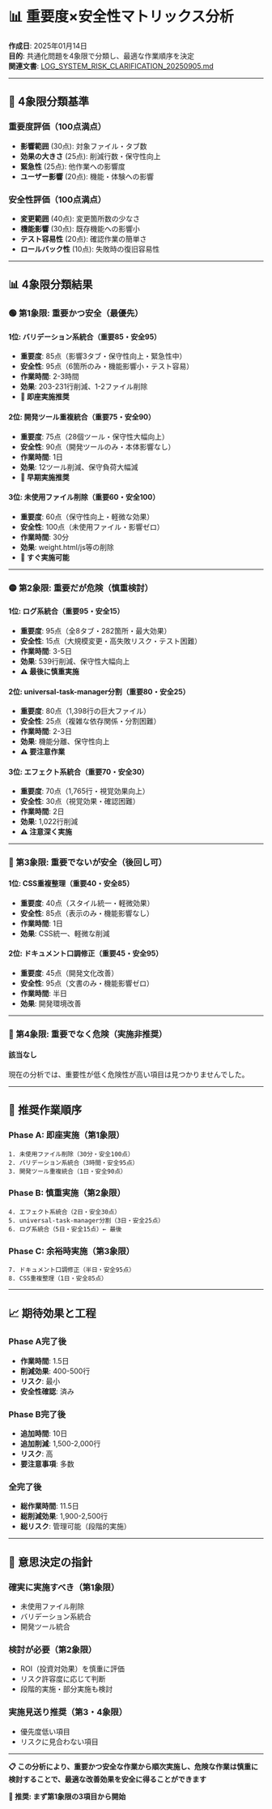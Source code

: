 # 📊 重要度×安全性マトリックス分析

**作成日**: 2025年01月14日  
**目的**: 共通化問題を4象限で分類し、最適な作業順序を決定  
**関連文書**: [LOG_SYSTEM_RISK_CLARIFICATION_20250905.md](LOG_SYSTEM_RISK_CLARIFICATION_20250905.md)

---

## 🎯 **4象限分類基準**

### **重要度評価（100点満点）**
- **影響範囲** (30点): 対象ファイル・タブ数
- **効果の大きさ** (25点): 削減行数・保守性向上
- **緊急性** (25点): 他作業への影響度
- **ユーザー影響** (20点): 機能・体験への影響

### **安全性評価（100点満点）**
- **変更範囲** (40点): 変更箇所数の少なさ
- **機能影響** (30点): 既存機能への影響小
- **テスト容易性** (20点): 確認作業の簡単さ
- **ロールバック性** (10点): 失敗時の復旧容易性

---

## 📊 **4象限分類結果**

### **🟢 第1象限: 重要かつ安全（最優先）**

#### **1位: バリデーション系統合（重要85・安全95）**
- **重要度**: 85点（影響3タブ・保守性向上・緊急性中）
- **安全性**: 95点（6箇所のみ・機能影響小・テスト容易）
- **作業時間**: 2-3時間
- **効果**: 203-231行削減、1-2ファイル削除
- **🎯 即座実施推奨**

#### **2位: 開発ツール重複統合（重要75・安全90）**
- **重要度**: 75点（28個ツール・保守性大幅向上）
- **安全性**: 90点（開発ツールのみ・本体影響なし）
- **作業時間**: 1日
- **効果**: 12ツール削減、保守負荷大幅減
- **🎯 早期実施推奨**

#### **3位: 未使用ファイル削除（重要60・安全100）**
- **重要度**: 60点（保守性向上・軽微な効果）
- **安全性**: 100点（未使用ファイル・影響ゼロ）
- **作業時間**: 30分
- **効果**: weight.html/js等の削除
- **🎯 すぐ実施可能**

---

### **🟡 第2象限: 重要だが危険（慎重検討）**

#### **1位: ログ系統合（重要95・安全15）**
- **重要度**: 95点（全8タブ・282箇所・最大効果）
- **安全性**: 15点（大規模変更・高失敗リスク・テスト困難）
- **作業時間**: 3-5日
- **効果**: 539行削減、保守性大幅向上
- **⚠️ 最後に慎重実施**

#### **2位: universal-task-manager分割（重要80・安全25）**
- **重要度**: 80点（1,398行の巨大ファイル）
- **安全性**: 25点（複雑な依存関係・分割困難）
- **作業時間**: 2-3日
- **効果**: 機能分離、保守性向上
- **⚠️ 要注意作業**

#### **3位: エフェクト系統合（重要70・安全30）**
- **重要度**: 70点（1,765行・視覚効果向上）
- **安全性**: 30点（視覚効果・確認困難）
- **作業時間**: 2日
- **効果**: 1,022行削減
- **⚠️ 注意深く実施**

---

### **🔵 第3象限: 重要でないが安全（後回し可）**

#### **1位: CSS重複整理（重要40・安全85）**
- **重要度**: 40点（スタイル統一・軽微効果）
- **安全性**: 85点（表示のみ・機能影響なし）
- **作業時間**: 1日
- **効果**: CSS統一、軽微な削減

#### **2位: ドキュメント口調修正（重要45・安全95）**
- **重要度**: 45点（開発文化改善）
- **安全性**: 95点（文書のみ・機能影響ゼロ）
- **作業時間**: 半日
- **効果**: 開発環境改善

---

### **🔴 第4象限: 重要でなく危険（実施非推奨）**

#### **該当なし**
現在の分析では、重要性が低く危険性が高い項目は見つかりませんでした。

---

## 🚀 **推奨作業順序**

### **Phase A: 即座実施（第1象限）**
```
1. 未使用ファイル削除（30分・安全100点）
2. バリデーション系統合（3時間・安全95点）  
3. 開発ツール重複統合（1日・安全90点）
```

### **Phase B: 慎重実施（第2象限）**
```
4. エフェクト系統合（2日・安全30点）
5. universal-task-manager分割（3日・安全25点）
6. ログ系統合（5日・安全15点）← 最後
```

### **Phase C: 余裕時実施（第3象限）**
```
7. ドキュメント口調修正（半日・安全95点）
8. CSS重複整理（1日・安全85点）
```

---

## 📈 **期待効果と工程**

### **Phase A完了後**
- **作業時間**: 1.5日
- **削減効果**: 400-500行
- **リスク**: 最小
- **安全性確認**: 済み

### **Phase B完了後**
- **追加時間**: 10日
- **追加削減**: 1,500-2,000行
- **リスク**: 高
- **要注意事項**: 多数

### **全完了後**
- **総作業時間**: 11.5日
- **総削減効果**: 1,900-2,500行
- **総リスク**: 管理可能（段階的実施）

---

## 🎯 **意思決定の指針**

### **確実に実施すべき（第1象限）**
- 未使用ファイル削除
- バリデーション系統合
- 開発ツール統合

### **検討が必要（第2象限）**
- ROI（投資対効果）を慎重に評価
- リスク許容度に応じて判断
- 段階的実施・部分実施も検討

### **実施見送り推奨（第3・4象限）**
- 優先度低い項目
- リスクに見合わない項目

---

**📋 この分析により、重要かつ安全な作業から順次実施し、危険な作業は慎重に検討することで、最適な改善効果を安全に得ることができます**

**🎯 推奨: まず第1象限の3項目から開始**